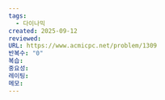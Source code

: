 ```yaml
---
tags:
  - 다이나믹
created: 2025-09-12
reviewed:
URL: https://www.acmicpc.net/problem/1309
반복수: "0"
복습:
중요성:
레이팅:
메모:
---
```

